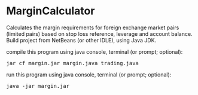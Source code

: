 # MarginCalculator
Calculates the margin requirements for foreign exchange market pairs (limited pairs) based on stop loss reference, leverage and account balance.  Build project from NetBeans (or other IDLE), using Java JDK.

compile this program using java console, terminal (or prompt; optional):
<pre>
jar cf margin.jar margin.java trading.java
</pre>

run this program using java console, terminal (or prompt; optional):
<pre>
java -jar margin.jar
</pre>

